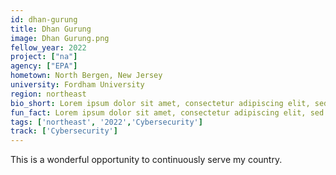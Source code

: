 ```yaml
---
id: dhan-gurung
title: Dhan Gurung
image: Dhan Gurung.png
fellow_year: 2022
project: ["na"]
agency: ["EPA"]
hometown: North Bergen, New Jersey
university: Fordham University
region: northeast
bio_short: Lorem ipsum dolor sit amet, consectetur adipiscing elit, sed do eiusmod tempor incididunt ut labore et dolore magna aliqua. Ut enim ad minim veniam, quis nostrud exercitation ullamco laboris nisi ut aliquip ex ea commodo consequat. 
fun_fact: Lorem ipsum dolor sit amet, consectetur adipiscing elit, sed do eiusmod tempor incididunt ut labore et dolore magna aliqua. Ut quis nostrud laboris. nisi ut aliquip ex ea commodo consequat.
tags: ['northeast', '2022','Cybersecurity']
track: ['Cybersecurity']
---
```


This is a wonderful opportunity to continuously serve my country.
